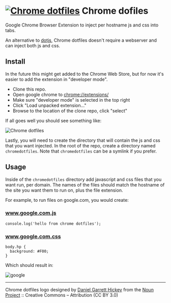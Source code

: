 # [![Chrome dotfiles](https://raw.githubusercontent.com/diffsky/chromedotfiles/master/icon-64.png)](https://github.com/diffsky/chromedotfiles) Chrome dofiles

Google Chrome Browser Extension to inject per hostname js and css into tabs.

An alternative to [dotjs](https://github.com/defunkt/dotjs), Chrome dotfiles doesn't
require a webserver and can inject both js and css.

## Install

In the future this might get added to the Chrome Web Store, but for now it's easier to
add the extension in "developer mode".

- Clone this repo.
- Open google chrome to [chrome://extensions/](chrome://extensions/)
- Make sure "developer mode" is selected in the top right
- Click "Load unpacked extension..."
- Browse to the location of the clone repo, click "select"

If all goes well you should see something like:

![Chrome dotfiles](https://raw.githubusercontent.com/diffsky/chromedotfiles/master/assets/extensions.jpg)

Lastly, you will need to create the directory that will contain the js and css that
you want injected. In the root of the repo, create a directory named `chromedotfiles`.
Note that `chromedotfiles` can be a symlink if you prefer.

## Usage

Inside of the `chromedotfiles` directory add javascript and css files that you want run, per domain.
The names of the files should match the hostname of the site you want them to run on, plus
the file extension.

For example, to run files on google.com, you would create:

### www.google.com.js

```
console.log('hello from chrome dotfiles');
```

### www.google.com.css

```
body.hp {
  background: #F00;
}
```

Which should result in:

![google](https://raw.githubusercontent.com/diffsky/chromedotfiles/master/assets/example.jpg)


---

Chrome dotfiles logo designed by [Daniel Garrett Hickey](http://thenounproject.com/daniel.g.hickey) from the [Noun Project](http://thenounproject.com/) :: Creative Commons – Attribution (CC BY 3.0)
